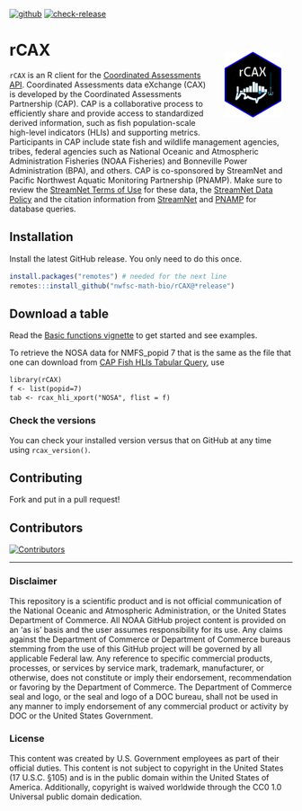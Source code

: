 [![github](https://img.shields.io/github/v/release/nwfsc-math-bio/rCAX?color=brightgreen&label=GitHub)](https://github.com/nwfsc-math-bio/rCAX/releases/latest)
[![check-release](https://github.com/nwfsc-math-bio/rCAX/actions/workflows/check-release.yaml/badge.svg)](https://github.com/nwfsc-math-bio/rCAX/actions/workflows/check-release.yaml)

rCAX <img src="man/figures/logo.png" align="right" width="20%"  hspace="20" vspace="20"/>
========

`rCAX` is an R client for the [Coordinated Assessments API](https://www.streamnet.org/resources/exchange-tools/rest-api-documentation/). Coordinated Assessments data eXchange (CAX) is developed by the Coordinated Assessments Partnership (CAP). CAP is a collaborative process to efficiently share and provide access to standardized derived information, such as fish population-scale high-level indicators (HLIs) and supporting metrics. Participants in CAP include state fish and wildlife management agencies, tribes, federal agencies such as National Oceanic and Atmospheric Administration Fisheries (NOAA Fisheries) and Bonneville Power Administration (BPA), and others. CAP is co-sponsored by StreamNet and Pacific Northwest Aquatic Monitoring Partnership (PNAMP). Make sure to review the [StreamNet Terms of Use](https://nwfsc-math-bio.github.io/rCAX/articles/terms.html) for these data, the [StreamNet Data Policy](https://www.streamnet.org/resources/exchange-tools/data-agreements/) and the citation information from [StreamNet](https://www.streamnet.org/resources/citing-sn/) and [PNAMP](https://www.pnamp.org/project/data-citation-and-attribution) for database queries.

## Installation

Install the latest GitHub release. You only need to do this once.

```r
install.packages("remotes") # needed for the next line
remotes:::install_github("nwfsc-math-bio/rCAX@*release")
```

## Download a table

Read the [Basic functions vignette](https://nwfsc-math-bio.github.io/rCAX/articles/basics.html) to get started and see examples.

To retrieve the NOSA data for NMFS_popid 7 that is the same as the file that one can download from [CAP Fish HLIs Tabular Query](https://www.streamnet.org/data/hli/), use

```
library(rCAX)
f <- list(popid=7)
tab <- rcax_hli_xport("NOSA", flist = f)
```

### Check the versions

You can check your installed version versus that on GitHub at any time using `rcax_version()`.


## Contributing

Fork and put in a pull request!

## Contributors

[![Contributors](https://contrib.rocks/image?repo=nwfsc-math-bio/rCAX)](https://github.com/nwfsc-math-bio/rCAX/graphs/contributors)


<hr>

### Disclaimer

This repository is a scientific product and is not official communication of the National Oceanic and Atmospheric Administration, or the United States Department of Commerce. All NOAA GitHub project content is provided on an ‘as is’ basis and the user assumes responsibility for its use. Any claims against the Department of Commerce or Department of Commerce bureaus stemming from the use of this GitHub project will be governed by all applicable Federal law. Any reference to specific commercial products, processes, or services by service mark, trademark, manufacturer, or otherwise, does not constitute or imply their endorsement, recommendation or favoring by the Department of Commerce. The Department of Commerce seal and logo, or the seal and logo of a DOC bureau, shall not be used in any manner to imply endorsement of any commercial product or activity by DOC or the United States Government.

### License

This content was created by U.S. Government employees as part of their official duties. This content is not subject to copyright in the United States (17 U.S.C. §105) and is in the public domain within the United States of America. Additionally, copyright is waived worldwide through the CC0 1.0 Universal public domain dedication.




